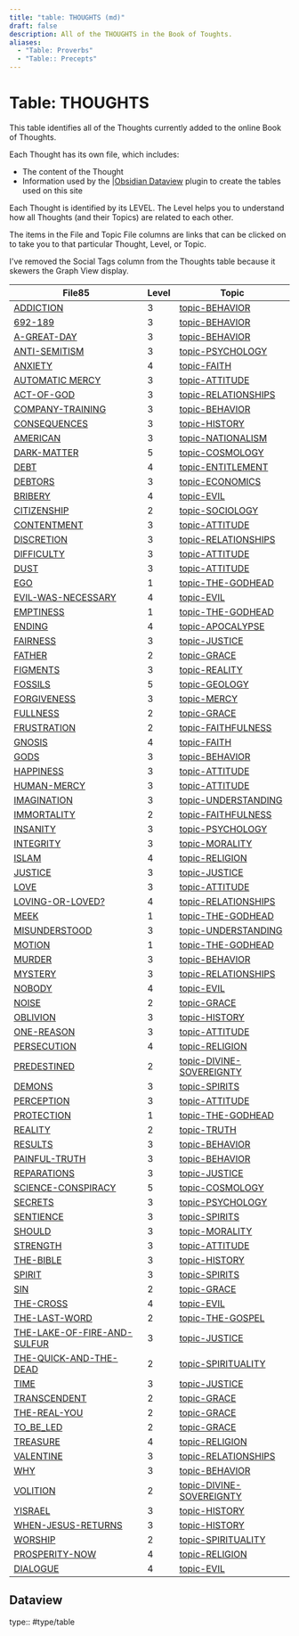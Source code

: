 ```yaml
---
title: "table: THOUGHTS (md)"
draft: false
description: All of the THOUGHTS in the Book of Toughts.
aliases:
  - "Table: Proverbs"
  - "Table:: Precepts"
---
```

# Table: THOUGHTS
This table identifies all of the Thoughts currently added to the online Book of Thoughts.

Each Thought has its own file, which includes:
- The content of the Thought
- Information used by the |[Obsidian Dataview](https://blacksmithgu.github.io/obsidian-dataview/) plugin to create the tables used on this site

Each Thought is identified by its LEVEL. The Level helps you to understand how all Thoughts (and their Topics) are related to each other.

The items in the File and Topic File columns are links that can be clicked on to take you to that particular Thought, Level, or Topic.

I've removed the Social Tags column from the Thoughts table because it skewers the Graph View display.

|File85|Level|Topic|
|---|---|---|
|[ADDICTION](app://obsidian.md/content/THOUGHTS/ADDICTION.md)|3|[topic-BEHAVIOR](app://obsidian.md/content/TOPICS/topic-BEHAVIOR.md)|
|[692-189](app://obsidian.md/content/THOUGHTS/692-189.md)|3|[topic-BEHAVIOR](app://obsidian.md/content/TOPICS/topic-BEHAVIOR.md)|
|[A-GREAT-DAY](app://obsidian.md/content/THOUGHTS/A-GREAT-DAY.md)|3|[topic-BEHAVIOR](app://obsidian.md/content/TOPICS/topic-BEHAVIOR.md)|
|[ANTI-SEMITISM](app://obsidian.md/content/THOUGHTS/ANTI-SEMITISM.md)|3|[topic-PSYCHOLOGY](app://obsidian.md/content/TOPICS/topic-PSYCHOLOGY.md)|
|[ANXIETY](app://obsidian.md/content/THOUGHTS/ANXIETY.md)|4|[topic-FAITH](app://obsidian.md/content/TOPICS/topic-FAITH.md)|
|[AUTOMATIC MERCY](app://obsidian.md/content/THOUGHTS/AUTOMATIC%20MERCY.md)|3|[topic-ATTITUDE](app://obsidian.md/content/TOPICS/topic-ATTITUDE.md)|
|[ACT-OF-GOD](app://obsidian.md/content/THOUGHTS/ACT-OF-GOD.md)|3|[topic-RELATIONSHIPS](app://obsidian.md/content/TOPICS/topic-RELATIONSHIPS.md)|
|[COMPANY-TRAINING](app://obsidian.md/content/THOUGHTS/COMPANY-TRAINING.md)|3|[topic-BEHAVIOR](app://obsidian.md/content/TOPICS/topic-BEHAVIOR.md)|
|[CONSEQUENCES](app://obsidian.md/content/THOUGHTS/CONSEQUENCES.md)|3|[topic-HISTORY](app://obsidian.md/content/TOPICS/topic-HISTORY.md)|
|[AMERICAN](app://obsidian.md/content/THOUGHTS/AMERICAN.md)|3|[topic-NATIONALISM](app://obsidian.md/content/TOPICS/topic-NATIONALISM.md)|
|[DARK-MATTER](app://obsidian.md/content/THOUGHTS/DARK-MATTER.md)|5|[topic-COSMOLOGY](app://obsidian.md/content/TOPICS/topic-COSMOLOGY.md)|
|[DEBT](app://obsidian.md/content/THOUGHTS/DEBT.md)|4|[topic-ENTITLEMENT](app://obsidian.md/content/TOPICS/topic-ENTITLEMENT.md)|
|[DEBTORS](app://obsidian.md/content/THOUGHTS/DEBTORS.md)|3|[topic-ECONOMICS](app://obsidian.md/content/TOPICS/topic-ECONOMICS.md)|
|[BRIBERY](app://obsidian.md/content/THOUGHTS/BRIBERY.md)|4|[topic-EVIL](app://obsidian.md/content/TOPICS/topic-EVIL.md)|
|[CITIZENSHIP](app://obsidian.md/content/THOUGHTS/CITIZENSHIP.md)|2|[topic-SOCIOLOGY](app://obsidian.md/content/TOPICS/topic-SOCIOLOGY.md)|
|[CONTENTMENT](app://obsidian.md/content/THOUGHTS/CONTENTMENT.md)|3|[topic-ATTITUDE](app://obsidian.md/content/TOPICS/topic-ATTITUDE.md)|
|[DISCRETION](app://obsidian.md/content/THOUGHTS/DISCRETION.md)|3|[topic-RELATIONSHIPS](app://obsidian.md/content/TOPICS/topic-RELATIONSHIPS.md)|
|[DIFFICULTY](app://obsidian.md/content/THOUGHTS/DIFFICULTY.md)|3|[topic-ATTITUDE](app://obsidian.md/content/TOPICS/topic-ATTITUDE.md)|
|[DUST](app://obsidian.md/content/THOUGHTS/DUST.md)|3|[topic-ATTITUDE](app://obsidian.md/content/TOPICS/topic-ATTITUDE.md)|
|[EGO](app://obsidian.md/content/THOUGHTS/EGO.md)|1|[topic-THE-GODHEAD](app://obsidian.md/content/TOPICS/topic-THE-GODHEAD.md)|
|[EVIL-WAS-NECESSARY](app://obsidian.md/content/THOUGHTS/EVIL-WAS-NECESSARY.md)|4|[topic-EVIL](app://obsidian.md/content/TOPICS/topic-EVIL.md)|
|[EMPTINESS](app://obsidian.md/content/THOUGHTS/EMPTINESS.md)|1|[topic-THE-GODHEAD](app://obsidian.md/content/TOPICS/topic-THE-GODHEAD.md)|
|[ENDING](app://obsidian.md/content/THOUGHTS/ENDING.md)|4|[topic-APOCALYPSE](app://obsidian.md/content/TOPICS/topic-APOCALYPSE.md)|
|[FAIRNESS](app://obsidian.md/content/THOUGHTS/FAIRNESS.md)|3|[topic-JUSTICE](app://obsidian.md/content/TOPICS/topic-JUSTICE.md)|
|[FATHER](app://obsidian.md/content/THOUGHTS/FATHER.md)|2|[topic-GRACE](app://obsidian.md/content/TOPICS/topic-GRACE.md)|
|[FIGMENTS](app://obsidian.md/content/THOUGHTS/FIGMENTS.md)|3|[topic-REALITY](app://obsidian.md/content/TOPICS/topic-REALITY.md)|
|[FOSSILS](app://obsidian.md/content/THOUGHTS/FOSSILS.md)|5|[topic-GEOLOGY](app://obsidian.md/content/TOPICS/topic-GEOLOGY.md)|
|[FORGIVENESS](app://obsidian.md/content/THOUGHTS/FORGIVENESS.md)|3|[topic-MERCY](app://obsidian.md/content/TOPICS/topic-MERCY.md)|
|[FULLNESS](app://obsidian.md/content/THOUGHTS/FULLNESS.md)|2|[topic-GRACE](app://obsidian.md/content/TOPICS/topic-GRACE.md)|
|[FRUSTRATION](app://obsidian.md/content/THOUGHTS/FRUSTRATION.md)|2|[topic-FAITHFULNESS](app://obsidian.md/content/TOPICS/topic-FAITHFULNESS.md)|
|[GNOSIS](app://obsidian.md/content/THOUGHTS/GNOSIS.md)|4|[topic-FAITH](app://obsidian.md/content/TOPICS/topic-FAITH.md)|
|[GODS](app://obsidian.md/content/THOUGHTS/GODS.md)|3|[topic-BEHAVIOR](app://obsidian.md/content/TOPICS/topic-BEHAVIOR.md)|
|[HAPPINESS](app://obsidian.md/content/THOUGHTS/HAPPINESS.md)|3|[topic-ATTITUDE](app://obsidian.md/content/TOPICS/topic-ATTITUDE.md)|
|[HUMAN-MERCY](app://obsidian.md/content/THOUGHTS/HUMAN-MERCY.md)|3|[topic-ATTITUDE](app://obsidian.md/content/TOPICS/topic-ATTITUDE.md)|
|[IMAGINATION](app://obsidian.md/content/THOUGHTS/IMAGINATION.md)|3|[topic-UNDERSTANDING](app://obsidian.md/content/TOPICS/topic-UNDERSTANDING.md)|
|[IMMORTALITY](app://obsidian.md/content/THOUGHTS/IMMORTALITY.md)|2|[topic-FAITHFULNESS](app://obsidian.md/content/TOPICS/topic-FAITHFULNESS.md)|
|[INSANITY](app://obsidian.md/content/THOUGHTS/INSANITY.md)|3|[topic-PSYCHOLOGY](app://obsidian.md/content/TOPICS/topic-PSYCHOLOGY.md)|
|[INTEGRITY](app://obsidian.md/content/THOUGHTS/INTEGRITY.md)|3|[topic-MORALITY](app://obsidian.md/content/TOPICS/topic-MORALITY.md)|
|[ISLAM](app://obsidian.md/content/THOUGHTS/ISLAM.md)|4|[topic-RELIGION](app://obsidian.md/content/TOPICS/topic-RELIGION.md)|
|[JUSTICE](app://obsidian.md/content/THOUGHTS/JUSTICE.md)|3|[topic-JUSTICE](app://obsidian.md/content/TOPICS/topic-JUSTICE.md)|
|[LOVE](app://obsidian.md/content/THOUGHTS/LOVE.md)|3|[topic-ATTITUDE](app://obsidian.md/content/TOPICS/topic-ATTITUDE.md)|
|[LOVING-OR-LOVED?](app://obsidian.md/content/THOUGHTS/LOVING-OR-LOVED?.md)|4|[topic-RELATIONSHIPS](app://obsidian.md/content/TOPICS/topic-RELATIONSHIPS.md)|
|[MEEK](app://obsidian.md/content/THOUGHTS/MEEK.md)|1|[topic-THE-GODHEAD](app://obsidian.md/content/TOPICS/topic-THE-GODHEAD.md)|
|[MISUNDERSTOOD](app://obsidian.md/content/THOUGHTS/MISUNDERSTOOD.md)|3|[topic-UNDERSTANDING](app://obsidian.md/content/TOPICS/topic-UNDERSTANDING.md)|
|[MOTION](app://obsidian.md/content/THOUGHTS/MOTION.md)|1|[topic-THE-GODHEAD](app://obsidian.md/content/TOPICS/topic-THE-GODHEAD.md)|
|[MURDER](app://obsidian.md/content/THOUGHTS/MURDER.md)|3|[topic-BEHAVIOR](app://obsidian.md/content/TOPICS/topic-BEHAVIOR.md)|
|[MYSTERY](app://obsidian.md/content/THOUGHTS/MYSTERY.md)|3|[topic-RELATIONSHIPS](app://obsidian.md/content/TOPICS/topic-RELATIONSHIPS.md)|
|[NOBODY](app://obsidian.md/content/THOUGHTS/NOBODY.md)|4|[topic-EVIL](app://obsidian.md/content/TOPICS/topic-EVIL.md)|
|[NOISE](app://obsidian.md/content/THOUGHTS/NOISE.md)|2|[topic-GRACE](app://obsidian.md/content/TOPICS/topic-GRACE.md)|
|[OBLIVION](app://obsidian.md/content/THOUGHTS/OBLIVION.md)|3|[topic-HISTORY](app://obsidian.md/content/TOPICS/topic-HISTORY.md)|
|[ONE-REASON](app://obsidian.md/content/THOUGHTS/ONE-REASON.md)|3|[topic-ATTITUDE](app://obsidian.md/content/TOPICS/topic-ATTITUDE.md)|
|[PERSECUTION](app://obsidian.md/content/THOUGHTS/PERSECUTION.md)|4|[topic-RELIGION](app://obsidian.md/content/TOPICS/topic-RELIGION.md)|
|[PREDESTINED](app://obsidian.md/content/THOUGHTS/PREDESTINED.md)|2|[topic-DIVINE-SOVEREIGNTY](app://obsidian.md/content/TOPICS/topic-DIVINE-SOVEREIGNTY.md)|
|[DEMONS](app://obsidian.md/content/THOUGHTS/DEMONS.md)|3|[topic-SPIRITS](app://obsidian.md/content/TOPICS/topic-SPIRITS.md)|
|[PERCEPTION](app://obsidian.md/content/THOUGHTS/PERCEPTION.md)|3|[topic-ATTITUDE](app://obsidian.md/content/TOPICS/topic-ATTITUDE.md)|
|[PROTECTION](app://obsidian.md/content/THOUGHTS/PROTECTION.md)|1|[topic-THE-GODHEAD](app://obsidian.md/content/TOPICS/topic-THE-GODHEAD.md)|
|[REALITY](app://obsidian.md/content/THOUGHTS/REALITY.md)|2|[topic-TRUTH](app://obsidian.md/content/TOPICS/topic-TRUTH.md)|
|[RESULTS](app://obsidian.md/content/THOUGHTS/RESULTS.md)|3|[topic-BEHAVIOR](app://obsidian.md/content/TOPICS/topic-BEHAVIOR.md)|
|[PAINFUL-TRUTH](app://obsidian.md/content/THOUGHTS/PAINFUL-TRUTH.md)|3|[topic-BEHAVIOR](app://obsidian.md/content/TOPICS/topic-BEHAVIOR.md)|
|[REPARATIONS](app://obsidian.md/content/THOUGHTS/REPARATIONS.md)|3|[topic-JUSTICE](app://obsidian.md/content/TOPICS/topic-JUSTICE.md)|
|[SCIENCE-CONSPIRACY](app://obsidian.md/content/THOUGHTS/SCIENCE-CONSPIRACY.md)|5|[topic-COSMOLOGY](app://obsidian.md/content/TOPICS/topic-COSMOLOGY.md)|
|[SECRETS](app://obsidian.md/content/THOUGHTS/SECRETS.md)|3|[topic-PSYCHOLOGY](app://obsidian.md/content/TOPICS/topic-PSYCHOLOGY.md)|
|[SENTIENCE](app://obsidian.md/content/THOUGHTS/SENTIENCE.md)|3|[topic-SPIRITS](app://obsidian.md/content/TOPICS/topic-SPIRITS.md)|
|[SHOULD](app://obsidian.md/content/THOUGHTS/SHOULD.md)|3|[topic-MORALITY](app://obsidian.md/content/TOPICS/topic-MORALITY.md)|
|[STRENGTH](app://obsidian.md/content/THOUGHTS/STRENGTH.md)|3|[topic-ATTITUDE](app://obsidian.md/content/TOPICS/topic-ATTITUDE.md)|
|[THE-BIBLE](app://obsidian.md/content/THOUGHTS/THE-BIBLE.md)|3|[topic-HISTORY](app://obsidian.md/content/TOPICS/topic-HISTORY.md)|
|[SPIRIT](app://obsidian.md/content/THOUGHTS/SPIRIT.md)|3|[topic-SPIRITS](app://obsidian.md/content/TOPICS/topic-SPIRITS.md)|
|[SIN](app://obsidian.md/content/THOUGHTS/SIN.md)|2|[topic-GRACE](app://obsidian.md/content/TOPICS/topic-GRACE.md)|
|[THE-CROSS](app://obsidian.md/content/THOUGHTS/THE-CROSS.md)|4|[topic-EVIL](app://obsidian.md/content/TOPICS/topic-EVIL.md)|
|[THE-LAST-WORD](app://obsidian.md/content/THOUGHTS/THE-LAST-WORD.md)|2|[topic-THE-GOSPEL](app://obsidian.md/content/TOPICS/topic-THE-GOSPEL.md)|
|[THE-LAKE-OF-FIRE-AND-SULFUR](app://obsidian.md/content/THOUGHTS/THE-LAKE-OF-FIRE-AND-SULFUR.md)|3|[topic-JUSTICE](app://obsidian.md/content/TOPICS/topic-JUSTICE.md)|
|[THE-QUICK-AND-THE-DEAD](app://obsidian.md/content/THOUGHTS/THE-QUICK-AND-THE-DEAD.md)|2|[topic-SPIRITUALITY](app://obsidian.md/content/TOPICS/topic-SPIRITUALITY.md)|
|[TIME](app://obsidian.md/content/THOUGHTS/TIME.md)|3|[topic-JUSTICE](app://obsidian.md/content/TOPICS/topic-JUSTICE.md)|
|[TRANSCENDENT](app://obsidian.md/content/THOUGHTS/TRANSCENDENT.md)|2|[topic-GRACE](app://obsidian.md/content/TOPICS/topic-GRACE.md)|
|[THE-REAL-YOU](app://obsidian.md/content/THOUGHTS/THE-REAL-YOU.md)|2|[topic-GRACE](app://obsidian.md/content/TOPICS/topic-GRACE.md)|
|[TO_BE_LED](app://obsidian.md/content/THOUGHTS/TO_BE_LED.md)|2|[topic-GRACE](app://obsidian.md/content/TOPICS/topic-GRACE.md)|
|[TREASURE](app://obsidian.md/content/THOUGHTS/TREASURE.md)|4|[topic-RELIGION](app://obsidian.md/content/TOPICS/topic-RELIGION.md)|
|[VALENTINE](app://obsidian.md/content/THOUGHTS/VALENTINE.md)|3|[topic-RELATIONSHIPS](app://obsidian.md/content/TOPICS/topic-RELATIONSHIPS.md)|
|[WHY](app://obsidian.md/content/THOUGHTS/WHY.md)|3|[topic-BEHAVIOR](app://obsidian.md/content/TOPICS/topic-BEHAVIOR.md)|
|[VOLITION](app://obsidian.md/content/THOUGHTS/VOLITION.md)|2|[topic-DIVINE-SOVEREIGNTY](app://obsidian.md/content/TOPICS/topic-DIVINE-SOVEREIGNTY.md)|
|[YISRAEL](app://obsidian.md/content/THOUGHTS/YISRAEL.md)|3|[topic-HISTORY](app://obsidian.md/content/TOPICS/topic-HISTORY.md)|
|[WHEN-JESUS-RETURNS](app://obsidian.md/content/THOUGHTS/WHEN-JESUS-RETURNS.md)|3|[topic-HISTORY](app://obsidian.md/content/TOPICS/topic-HISTORY.md)|
|[WORSHIP](app://obsidian.md/content/THOUGHTS/WORSHIP.md)|2|[topic-SPIRITUALITY](app://obsidian.md/content/TOPICS/topic-SPIRITUALITY.md)|
|[PROSPERITY-NOW](app://obsidian.md/content/THOUGHTS/PROSPERITY-NOW.md)|4|[topic-RELIGION](app://obsidian.md/content/TOPICS/topic-RELIGION.md)|
|[DIALOGUE](app://obsidian.md/content/THOUGHTS/DIALOGUE.md)|4|[topic-EVIL](app://obsidian.md/content/TOPICS/topic-EVIL.md)|

## Dataview
type:: #type/table
